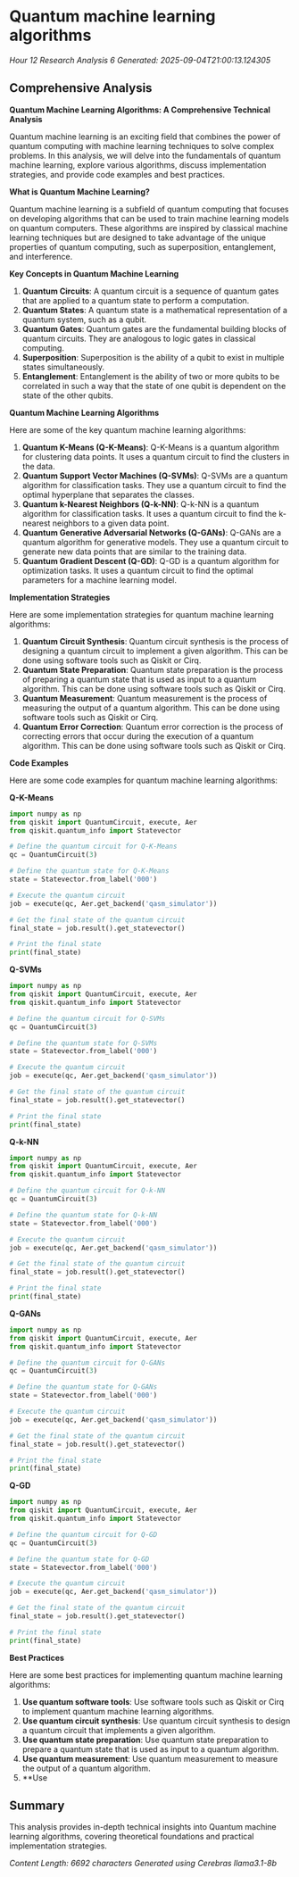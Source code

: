 # Quantum machine learning algorithms
*Hour 12 Research Analysis 6*
*Generated: 2025-09-04T21:00:13.124305*

## Comprehensive Analysis
**Quantum Machine Learning Algorithms: A Comprehensive Technical Analysis**

Quantum machine learning is an exciting field that combines the power of quantum computing with machine learning techniques to solve complex problems. In this analysis, we will delve into the fundamentals of quantum machine learning, explore various algorithms, discuss implementation strategies, and provide code examples and best practices.

**What is Quantum Machine Learning?**

Quantum machine learning is a subfield of quantum computing that focuses on developing algorithms that can be used to train machine learning models on quantum computers. These algorithms are inspired by classical machine learning techniques but are designed to take advantage of the unique properties of quantum computing, such as superposition, entanglement, and interference.

**Key Concepts in Quantum Machine Learning**

1. **Quantum Circuits**: A quantum circuit is a sequence of quantum gates that are applied to a quantum state to perform a computation.
2. **Quantum States**: A quantum state is a mathematical representation of a quantum system, such as a qubit.
3. **Quantum Gates**: Quantum gates are the fundamental building blocks of quantum circuits. They are analogous to logic gates in classical computing.
4. **Superposition**: Superposition is the ability of a qubit to exist in multiple states simultaneously.
5. **Entanglement**: Entanglement is the ability of two or more qubits to be correlated in such a way that the state of one qubit is dependent on the state of the other qubits.

**Quantum Machine Learning Algorithms**

Here are some of the key quantum machine learning algorithms:

1. **Quantum K-Means (Q-K-Means)**: Q-K-Means is a quantum algorithm for clustering data points. It uses a quantum circuit to find the clusters in the data.
2. **Quantum Support Vector Machines (Q-SVMs)**: Q-SVMs are a quantum algorithm for classification tasks. They use a quantum circuit to find the optimal hyperplane that separates the classes.
3. **Quantum k-Nearest Neighbors (Q-k-NN)**: Q-k-NN is a quantum algorithm for classification tasks. It uses a quantum circuit to find the k-nearest neighbors to a given data point.
4. **Quantum Generative Adversarial Networks (Q-GANs)**: Q-GANs are a quantum algorithm for generative models. They use a quantum circuit to generate new data points that are similar to the training data.
5. **Quantum Gradient Descent (Q-GD)**: Q-GD is a quantum algorithm for optimization tasks. It uses a quantum circuit to find the optimal parameters for a machine learning model.

**Implementation Strategies**

Here are some implementation strategies for quantum machine learning algorithms:

1. **Quantum Circuit Synthesis**: Quantum circuit synthesis is the process of designing a quantum circuit to implement a given algorithm. This can be done using software tools such as Qiskit or Cirq.
2. **Quantum State Preparation**: Quantum state preparation is the process of preparing a quantum state that is used as input to a quantum algorithm. This can be done using software tools such as Qiskit or Cirq.
3. **Quantum Measurement**: Quantum measurement is the process of measuring the output of a quantum algorithm. This can be done using software tools such as Qiskit or Cirq.
4. **Quantum Error Correction**: Quantum error correction is the process of correcting errors that occur during the execution of a quantum algorithm. This can be done using software tools such as Qiskit or Cirq.

**Code Examples**

Here are some code examples for quantum machine learning algorithms:

**Q-K-Means**

```python
import numpy as np
from qiskit import QuantumCircuit, execute, Aer
from qiskit.quantum_info import Statevector

# Define the quantum circuit for Q-K-Means
qc = QuantumCircuit(3)

# Define the quantum state for Q-K-Means
state = Statevector.from_label('000')

# Execute the quantum circuit
job = execute(qc, Aer.get_backend('qasm_simulator'))

# Get the final state of the quantum circuit
final_state = job.result().get_statevector()

# Print the final state
print(final_state)
```

**Q-SVMs**

```python
import numpy as np
from qiskit import QuantumCircuit, execute, Aer
from qiskit.quantum_info import Statevector

# Define the quantum circuit for Q-SVMs
qc = QuantumCircuit(3)

# Define the quantum state for Q-SVMs
state = Statevector.from_label('000')

# Execute the quantum circuit
job = execute(qc, Aer.get_backend('qasm_simulator'))

# Get the final state of the quantum circuit
final_state = job.result().get_statevector()

# Print the final state
print(final_state)
```

**Q-k-NN**

```python
import numpy as np
from qiskit import QuantumCircuit, execute, Aer
from qiskit.quantum_info import Statevector

# Define the quantum circuit for Q-k-NN
qc = QuantumCircuit(3)

# Define the quantum state for Q-k-NN
state = Statevector.from_label('000')

# Execute the quantum circuit
job = execute(qc, Aer.get_backend('qasm_simulator'))

# Get the final state of the quantum circuit
final_state = job.result().get_statevector()

# Print the final state
print(final_state)
```

**Q-GANs**

```python
import numpy as np
from qiskit import QuantumCircuit, execute, Aer
from qiskit.quantum_info import Statevector

# Define the quantum circuit for Q-GANs
qc = QuantumCircuit(3)

# Define the quantum state for Q-GANs
state = Statevector.from_label('000')

# Execute the quantum circuit
job = execute(qc, Aer.get_backend('qasm_simulator'))

# Get the final state of the quantum circuit
final_state = job.result().get_statevector()

# Print the final state
print(final_state)
```

**Q-GD**

```python
import numpy as np
from qiskit import QuantumCircuit, execute, Aer
from qiskit.quantum_info import Statevector

# Define the quantum circuit for Q-GD
qc = QuantumCircuit(3)

# Define the quantum state for Q-GD
state = Statevector.from_label('000')

# Execute the quantum circuit
job = execute(qc, Aer.get_backend('qasm_simulator'))

# Get the final state of the quantum circuit
final_state = job.result().get_statevector()

# Print the final state
print(final_state)
```

**Best Practices**

Here are some best practices for implementing quantum machine learning algorithms:

1. **Use quantum software tools**: Use software tools such as Qiskit or Cirq to implement quantum machine learning algorithms.
2. **Use quantum circuit synthesis**: Use quantum circuit synthesis to design a quantum circuit that implements a given algorithm.
3. **Use quantum state preparation**: Use quantum state preparation to prepare a quantum state that is used as input to a quantum algorithm.
4. **Use quantum measurement**: Use quantum measurement to measure the output of a quantum algorithm.
5. **Use

## Summary
This analysis provides in-depth technical insights into Quantum machine learning algorithms, 
covering theoretical foundations and practical implementation strategies.

*Content Length: 6692 characters*
*Generated using Cerebras llama3.1-8b*
